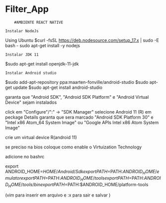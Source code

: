 # Filter_App

        #AMBIENTE REACT NATIVE

    Instalar NodeJs

Using Ubuntu
$curl -fsSL https://deb.nodesource.com/setup_17.x | sudo -E bash -
sudo apt-get install -y nodejs

    Instalar JDK 11

$sudo apt-get install openjdk-11-jdk

    Instalar Android studio

$sudo add-apt-repository ppa:maarten-fonville/android-studio 
$sudo apt-get update
$sudo apt-get install android-studio

garanta que "Android SDK", "Android SDK Platform" e "Android Virtual Device" sejam instalados

click em "Configure"/":" -> "SDK Manager"
selecione Android 11 (R)
em peckage Details garanta que sera marcado "Android SDK Platform 30" e
"Intel x86 Atom_64 System Image" ou "Google APIs Intel x86 Atom System Image"

crie um virtual device R(android 11)

se preciso na bios coloque como enable o Virtuization Technology

adicione no bashrc

<!-- export ANDROID_SDK_ROOT=$HOME/Library/Android/sdk
export PATH=$PATH:$ANDROID_SDK_ROOT/emulator
export PATH=$PATH:$ANDROID_SDK_ROOT/platform-tools -->

export ANDROID_HOME=$HOME/Android/Sdk
export PATH=$PATH:$ANDROID_HOME/emulator
export PATH=$PATH:$ANDROID_HOME/tools
export PATH=$PATH:$ANDROID_HOME/tools/bin
export PATH=$PATH:$ANDROID_HOME/platform-tools

(vim para inserir em arquivo e :x para sair e salvar )
